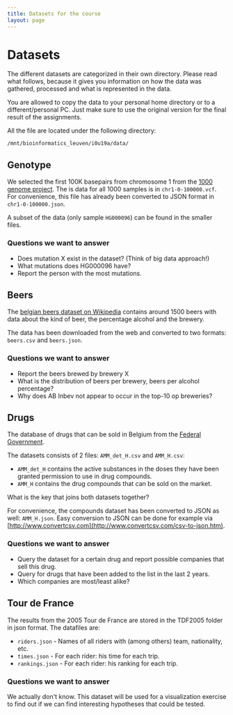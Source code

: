 ```yaml
---
title: Datasets for the course
layout: page
---
```


# Datasets

The different datasets are categorized in their own directory. Please read what follows, because it gives you information on how the data was gathered, processed and what is represented in the data.

You are allowed to copy the data to your personal home directory or to a different/personal PC. Just make sure to use the original version for the final result of the assignments.

All the file are located under the following directory:

    /mnt/bioinformatics_leuven/i0u19a/data/

## Genotype ##

We selected the first 100K basepairs from chromosome 1 from the [1000 genome project](http://www.1000genomes.org/). The is data for all 1000 samples is in `chr1-0-100000.vcf`. For convenience, this file has already been converted to JSON format in `chr1-0-100000.json`.

A subset of the data (only sample `HG000096`) can be found in the smaller files.

### Questions we want to answer ###

* Does mutation X exist in the dataset? (Think of big data approach!)
* What mutations does HG000096 have?
* Report the person with the most mutations.


## Beers ##

The [belgian beers dataset on Wikipedia](http://nl.wikipedia.org/wiki/Lijst_van_Belgische_bieren) contains around 1500 beers with data about the kind of beer, the percentage alcohol and the brewery.

The data has been downloaded from the web and converted to two formats: `beers.csv` and `beers.json`.

### Questions we want to answer ###

* Report the beers brewed by brewery X
* What is the distribution of beers per brewery, beers per alcohol percentage?
* Why does AB Inbev not appear to occur in the top-10 op breweries?


## Drugs ##

The database of drugs that can be sold in Belgium from the [Federal Government](http://www.fagg-afmps.be/nl/items/gegevensbank_vergunde_geneesmiddelen/).

The datasets consists of 2 files: `AMM_det_H.csv` and `AMM_H.csv`:

* `AMM_det_H` contains the active substances in the doses they have been granted permission to use in drug compounds.
* `AMM_H` contains the drug compounds that can be sold on the market.

What is the key that joins both datasets together?

For convenience, the compounds dataset has been converted to JSON as well: `AMM_H.json`. Easy conversion to JSON can be done for example via [http://www.convertcsv.com](http://www.convertcsv.com/csv-to-json.htm).


### Questions we want to answer ###

* Query the dataset for a certain drug and report possible companies that sell this drug.
* Query for drugs that have been added to the list in the last 2 years.
* Which companies are most/least alike?


## Tour de France ##

The results from the 2005 Tour de France are stored in the TDF2005 folder in json format. The datafiles are:

* `riders.json` - Names of all riders with (among others) team, nationality, etc.
* `times.json` - For each rider: his time for each trip.
* `rankings.json` - For each rider: his ranking for each trip.

### Questions we want to answer ###

We actually don't know. This dataset will be used for a visualization exercise to find out if we can find interesting hypotheses that could be tested.
